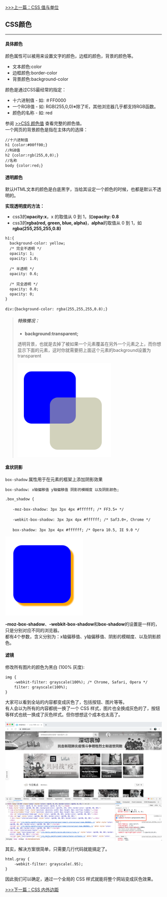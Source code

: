 [>>>上一篇：CSS 值与单位](../../lib/CSS/CSS值与单位.md)

## CSS颜色
---
#### 具体颜色
颜色属性可以被用来设置文字的颜色，边框的颜色，背景的颜色等。
- 文本颜色:color
- 边框颜色:border-color
- 背景颜色:background-color

颜色是通过CSS最经常的指定：

- 十六进制值 - 如: ＃FF0000
- 一个RGB值 - 如: RGB(255,0,0)※除了IE，其他浏览器几乎都支持RGB函数。
- 颜色的名称 - 如: red  

参阅 [>>CSS 颜色值](https://www.runoob.com/cssref/css-colors.html) 查看完整的颜色值。  
一个网页的背景颜色是指在主体内的选择：
```
//十六进制值
h1 {color:#00ff00;}
//RGB值
h2 {color:rgb(255,0,0);}
//名称
body {color:red;}
```
#### 透明颜色
默认HTML文本的颜色是白底黑字，当给其设定一个颜色的时候，也都是默认不透明的。

**实现透明度的方法：**
- css3的**opacity:x**，x 的取值从 0 到 1，如**opacity: 0.8**
- css3的**rgba(red, green, blue, alpha)**，**alpha**的取值从 0 到 1，如**rgba(255,255,255,0.8)**

```
h1:{
  background-color: yellow;
  /* 完全不透明 */
  opacity: 1;
  opacity: 1.0;

  /* 半透明 */
  opacity: 0.6;

  /* 完全透明 */
  opacity: 0.0;
  opacity: 0;
}

div:{background-color: rgba(255,255,255,0.8);}
```
>##### 特殊情况：
> - **background:transparent;**  
>
>  透明背景，也就是去掉了被如果一个元素覆盖在另外一个元素之上，而你想显示下面的元素，这时你就需要把上面这个元素的background设置为transparent  
>
>  <img src="../../img/color01.png" width="300"/>  

#### 盒状阴影
`box-shadow` 属性用于在元素的框架上添加阴影效果
```
box-shadow: x轴偏移值 y轴偏移值 阴影的模糊度 以及阴影颜色;
```
```
.box_shadow {

　　-moz-box-shadow: 3px 3px 4px #ffffff; /* FF3.5+ */

　　-webkit-box-shadow: 3px 3px 4px #ffffff; /* Saf3.0+, Chrome */

　　box-shadow: 3px 3px 4px #ffffff; /* Opera 10.5, IE 9.0 */
```   
<img src="../../img/color02.png" width="250"/>  

**-moz-box-shadow**、**-webkit-box-shadow**和**box-shadow**的设置是一样的，只是分别对应不同的浏览器。  
都有4个参数，含义分别为：x轴偏移值、y轴偏移值、阴影的模糊度、以及阴影颜色。  

#### 滤镜
修改所有图片的颜色为黑白 (100% 灰度):
```
img {
    -webkit-filter: grayscale(100%); /* Chrome, Safari, Opera */
    filter: grayscale(100%);
}
```

大家可以看到全站的内容都变成灰色了，包括按钮、图片等等。  
有人会以为所有的内容都统一换了一个 CSS 样式，图片也全换成灰色的了，按钮等样式也统一换成了灰色样式。但你想想这个成本也太高了。  

<img src="../../img/color03.png" width="700"/>  

其实，解决方案很简单，只需要几行代码就能搞定了。  
```
html.gray {
    -webkit-filter: grayscale(.95);
}
```
因此我们可以确定，通过一个全局的 CSS 样式就能将整个网站变成灰色效果。



[>>>下一篇：CSS 内外边距](../../lib/CSS/CSS内外边距.md)
